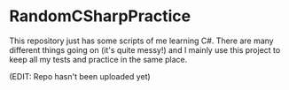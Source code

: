 # RandomCSharpPractice
This repository just has some scripts of me learning C#. There are many different things going on (it's quite messy!) and I mainly use this project to keep all my tests and practice in the same place.

(EDIT: Repo hasn't been uploaded yet)
